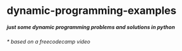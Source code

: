 # dynamic-programming-examples

##### just some dynamic programming problems and solutions in python

###### * based on a freecodecamp video
